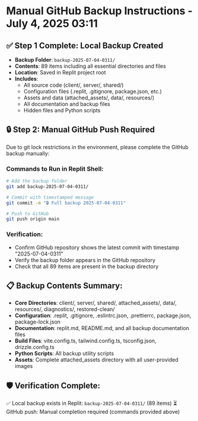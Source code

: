 # Manual GitHub Backup Instructions - July 4, 2025 03:11

## ✅ Step 1 Complete: Local Backup Created
- **Backup Folder**: `backup-2025-07-04-0311/`
- **Contents**: 89 items including all essential directories and files
- **Location**: Saved in Replit project root
- **Includes**: 
  - All source code (client/, server/, shared/)
  - Configuration files (.replit, .gitignore, package.json, etc.)
  - Assets and data (attached_assets/, data/, resources/)
  - All documentation and backup files
  - Hidden files and Python scripts

## 🔒 Step 2: Manual GitHub Push Required

Due to git lock restrictions in the environment, please complete the GitHub backup manually:

### Commands to Run in Replit Shell:
```bash
# Add the backup folder
git add backup-2025-07-04-0311/

# Commit with timestamped message
git commit -m "🔒 Full backup 2025-07-04-0311"

# Push to GitHub
git push origin main
```

### Verification:
- Confirm GitHub repository shows the latest commit with timestamp "2025-07-04-0311"
- Verify the backup folder appears in the GitHub repository
- Check that all 89 items are present in the backup directory

## 📋 Backup Contents Summary:
- **Core Directories**: client/, server/, shared/, attached_assets/, data/, resources/, diagnostics/, restored-clean/
- **Configuration**: .replit, .gitignore, .eslintrc.json, .prettierrc, package.json, package-lock.json
- **Documentation**: replit.md, README.md, and all backup documentation files  
- **Build Files**: vite.config.ts, tailwind.config.ts, tsconfig.json, drizzle.config.ts
- **Python Scripts**: All backup utility scripts
- **Assets**: Complete attached_assets directory with all user-provided images

## 🛡 Verification Complete:
✅ Local backup exists in Replit: `backup-2025-07-04-0311/` (89 items)
⏳ GitHub push: Manual completion required (commands provided above)